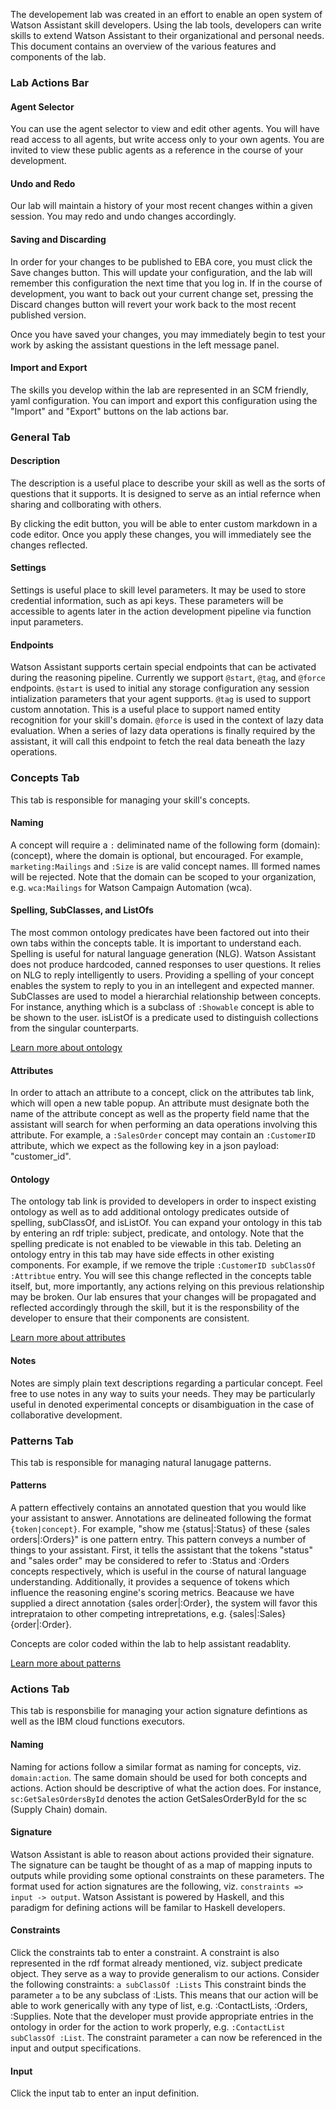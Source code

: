 The developement lab was created in an effort to enable an open system of Watson Assistant skill developers. Using the lab tools, developers can write skills to extend Watson Assistant to their organizational and personal needs. This document contains an overview of the various features and components of the lab.


### Lab Actions Bar

#### Agent Selector

You can use the agent selector to view and edit other agents. You will have read access to all agents, but write access only to your own agents. You are invited to view these public agents as a reference in the course of your development.

#### Undo and Redo

Our lab will maintain a history of your most recent changes within a given session. You may redo and undo changes accordingly.

#### Saving and Discarding

In order for your changes to be published to EBA core, you must click the Save changes button. This will update your configuration, and the lab will remember this configuration the next time that you log in. If in the course of development, you want to back out your current change set, pressing the Discard changes button will revert your work back to the most recent published version. 

Once you have saved your changes, you may immediately begin to test your work by asking the assistant questions in the left message panel. 

#### Import and Export

The skills you develop within the lab are represented in an SCM friendly, yaml configuration. You can import and export this configuration using the "Import" and "Export" buttons on the lab actions bar.


### General Tab

#### Description

The description is a useful place to describe your skill as well as the sorts of questions that it supports. It is designed to serve as an intial refernce when sharing and collborating with others.

By clicking the edit button, you will be able to enter custom markdown in a code editor. Once you apply these changes, you will immediately see the changes reflected.

#### Settings

Settings is useful place to skill level parameters. It may be used to store credential information, such as api keys. These parameters will be accessible to agents later in the action development pipeline via function input parameters.

#### Endpoints

Watson Assistant supports certain special endpoints that can be activated during the reasoning pipeline. Currently we support `@start`, `@tag`, and `@force` endpoints. `@start` is used to initial any storage configuration any session intialization parameters that your agent supports. `@tag` is used to support custom annotation. This is a useful place to support named entity recognition for your skill's domain. `@force` is used in the context of lazy data evaluation. When a series of lazy data operations is finally required by the assistant, it will call this endpoint to fetch the real data beneath the lazy operations.

### Concepts Tab

This tab is responsible for managing your skill's concepts.

#### Naming

A concept will require a `:` deliminated name of the following form (domain):(concept), where the domain is optional, but encouraged. For example, `marketing:Mailings` and `:Size` is are valid concept names. Ill formed names will be rejected. Note that the domain can be scoped to your organization, e.g. `wca:Mailings` for Watson Campaign Automation (wca). 

#### Spelling, SubClasses, and ListOfs

The most common ontology predicates have been factored out into their own tabs within the concepts table. It is important to understand each. Spelling is useful for natural language generation (NLG). Watson Assistant does not produce hardcoded, canned responses to user questions. It relies on NLG to reply intelligently to users. Providing a spelling of your concept enables the system to reply to you in an intellegent and expected manner. SubClasses are used to model a hierarchial relationship between concepts. For instance, anything which is a subclass of `:Showable` concept is able to be shown to the user. isListOf is a predicate used to distinguish collections from the singular counterparts.

[Learn more about ontology](Components.md#ontology)

#### Attributes

In order to attach an attribute to a concept, click on the attributes tab link, which will open a new table popup. An attribute must designate both the name of the attribute concept as well as the property field name that the assistant will search for when performing an data operations involving this attribute. For example, a `:SalesOrder` concept may contain an `:CustomerID` attribute, which we expect as the following key in a json payload: "customer_id".


#### Ontology

The ontology tab link is provided to developers in order to inspect existing ontology as well as to add additional ontology predicates outside of spelling, subClassOf, and isListOf. You can expand your ontology in this tab by entering an rdf triple: subject, predicate, and ontology. Note that the spelling predicate is not enabled to be viewable in this tab. Deleting an ontology entry in this tab may have side effects in other existing components. For example, if we remove the triple `:CustomerID subClassOf :Attribtue` entry. You will see this change reflected in the concepts table itself, but, more importantly, any actions relying on this previous relationship may be broken. Our lab ensures that your changes will be propagated and reflected accordingly through the skill, but it is the responsbility of the developer to ensure that their components are consistent.

[Learn more about attributes](Components.md#attributes)

#### Notes

Notes are simply plain text descriptions regarding a particular concept. Feel free to use notes in any way to suits your needs. They may be particularly useful in denoted experimental concepts or disambiguation in the case of collaborative development.

### Patterns Tab

This tab is responsible for managing natural lanugage patterns.

#### Patterns

A pattern effectively contains an annotated question that you would like your assistant to answer. Annotations are delineated following the format `{token|concept}`. For example, "show me {status|:Status} of these {sales orders|:Orders}" is one pattern entry. This pattern conveys a number of things to your assistant. First, it tells the assistant that the tokens "status" and "sales order" may be considered to refer to :Status and :Orders concepts respectively, which is useful in the course of natural language understanding. Additionally, it provides a sequence of tokens which influence the reasoning engine's scoring metrics. Beacause we have supplied a direct annotation {sales order|:Order}, the system will favor this intreprataion to other competing intrepretations, e.g. {sales|:Sales} {order|:Order}. 

Concepts are color coded within the lab to help assistant readablity.

[Learn more about patterns](Components.md#patterns)


### Actions Tab

This tab is responsbilie for managing your action signature defintions as well as the IBM cloud functions executors.

#### Naming

Naming for actions follow a similar format as naming for concepts, viz. `domain:action`. The same domain should be used for both concepts and actions. Action should be descriptive of what the action does. For instance, `sc:GetSalesOrdersById` denotes the action GetSalesOrderById for the sc (Supply Chain) domain.

#### Signature

Watson Assistant is able to reason about actions provided their signature. The signature can be taught be thought of as a map of mapping inputs to outputs while providing some optional constraints on these parameters. The format used for action signatures are the following, viz. `constraints => input -> output`. Watson Assistant is powered by Haskell, and this paradigm for defining actions will be familar to Haskell developers.

#### Constraints

Click the constraints tab to enter a constraint. A constraint is also represented in the rdf format already mentioned, viz. subject predicate object. They serve as a way to provide generalism to our actions. Consider the following constraints: `a subClassOf :Lists` This constraint binds the parameter `a` to be any subclass of :Lists. This means that our action will be able to work generically with any type of list, e.g.  :ContactLists, :Orders, :Supplies. Note that the developer must provide appropriate entries in the ontology in order for the action to work properly, e.g. `:ContactList subClassOf :List`. The constraint parameter `a` can now be referenced in the input and output specifications.

#### Input

Click the input tab to enter an input definition. 



